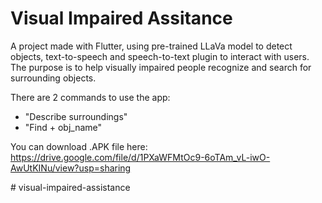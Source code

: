 # Visual Impaired Assitance

A project made with Flutter, using pre-trained LLaVa model to detect objects, text-to-speech and speech-to-text plugin to interact with users. The purpose is to help visually impaired people recognize and search for surrounding objects. 

There are 2 commands to use the app:
  - "Describe surroundings"
  - "Find + obj_name"

You can download .APK file here: https://drive.google.com/file/d/1PXaWFMtOc9-6oTAm_vL-iwO-AwUtKINu/view?usp=sharing

#   v i s u a l - i m p a i r e d - a s s i s t a n c e 
 
 
